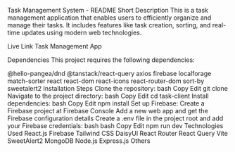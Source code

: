 Task Management System - README
Short Description
This is a task management application that enables users to efficiently organize and manage their tasks. It includes features like task creation, sorting, and real-time updates using modern web technologies.

Live Link
Task Management App

Dependencies
This project requires the following dependencies:

@hello-pangea/dnd
@tanstack/react-query
axios
firebase
localforage
match-sorter
react
react-dom
react-icons
react-router-dom
sort-by
sweetalert2
Installation Steps
Clone the repository:
bash
Copy
Edit
git clone <your-repository-link>
Navigate to the project directory:
bash
Copy
Edit
cd task-client
Install dependencies:
bash
Copy
Edit
npm install
Set up Firebase:
Create a Firebase project at Firebase Console
Add a new web app and get the Firebase configuration details
Create a .env file in the project root and add your Firebase credentials:
bash
bash
Copy
Edit
npm run dev
Technologies Used
React.js
Firebase
Tailwind CSS
DaisyUI
React Router
React Query
Vite
SweetAlert2
MongoDB
Node.js
Express.js
Others